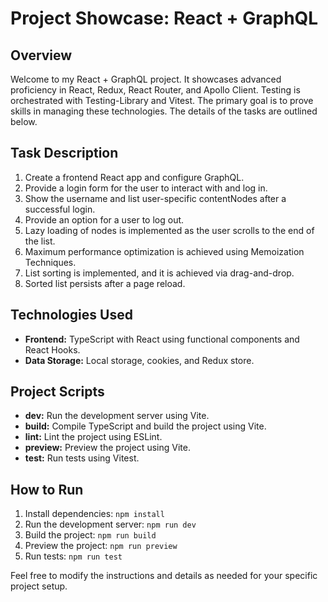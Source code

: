 # Project Showcase: React + GraphQL

## Overview

Welcome to my React + GraphQL project. It showcases advanced proficiency in React, Redux, React Router, and Apollo Client. Testing is orchestrated with Testing-Library and Vitest. The primary goal is to prove skills in managing these technologies. The details of the tasks are outlined below.

## Task Description

1. Create a frontend React app and configure GraphQL.
2. Provide a login form for the user to interact with and log in.
3. Show the username and list user-specific contentNodes after a successful login.
4. Provide an option for a user to log out.
5. Lazy loading of nodes is implemented as the user scrolls to the end of the list.
6. Maximum performance optimization is achieved using Memoization Techniques.
7. List sorting is implemented, and it is achieved via drag-and-drop.
8. Sorted list persists after a page reload.

## Technologies Used

- **Frontend:** TypeScript with React using functional components and React Hooks.
- **Data Storage:** Local storage, cookies, and Redux store.

## Project Scripts

- **dev:** Run the development server using Vite.
- **build:** Compile TypeScript and build the project using Vite.
- **lint:** Lint the project using ESLint.
- **preview:** Preview the project using Vite.
- **test:** Run tests using Vitest.

## How to Run

1. Install dependencies: `npm install`
2. Run the development server: `npm run dev`
3. Build the project: `npm run build`
4. Preview the project: `npm run preview`
5. Run tests: `npm run test`

Feel free to modify the instructions and details as needed for your specific project setup.
